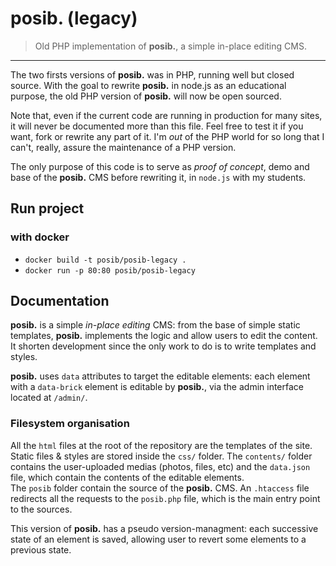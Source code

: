 # posib. (legacy)

> Old PHP implementation of **posib.**, a simple in-place editing CMS.

* * *

The two firsts versions of **posib.** was in PHP, running well but closed source. With the goal to rewrite **posib.** in node.js as an educational purpose, the old PHP version of **posib.** will now be open sourced.

Note that, even if the current code are running in production for many sites, it will never be documented more than this file. Feel free to test it if you want, fork or rewrite any part of it. I'm _out_ of the PHP world for so long that I can't, really, assure the maintenance of a PHP version.

The only purpose of this code is to serve as _proof of concept_, demo and base of the **posib.** CMS before rewriting it, in `node.js` with my students.

## Run project

### with docker

* `docker build -t posib/posib-legacy .`
* `docker run -p 80:80 posib/posib-legacy`

## Documentation

**posib.** is a simple _in-place editing_ CMS: from the base of simple static templates, **posib.** implements the logic and allow users to edit the content. It shorten development since the only work to do is to write templates and styles.

**posib.** uses `data` attributes to target the editable elements: each element with a `data-brick` element is editable by **posib.**, via the admin interface located at `/admin/`.

### Filesystem organisation

All the `html` files at the root of the repository are the templates of the site. Static files & styles are stored inside the `css/` folder. The `contents/` folder contains the user-uploaded medias (photos, files, etc) and the `data.json` file, which contain the contents of the editable elements.  
The `posib` folder contain the source of the **posib.** CMS. An `.htaccess` file redirects all the requests to the `posib.php` file, which is the main entry point to the sources.

This version of **posib.** has a pseudo version-managment: each successive state of an element is saved, allowing user to revert some elements to a previous state.
